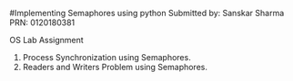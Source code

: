 #Implementing Semaphores using python
Submitted by: Sanskar Sharma
PRN: 0120180381

OS Lab Assignment
1. Process Synchronization using Semaphores.
2. Readers and Writers Problem using Semaphores.
